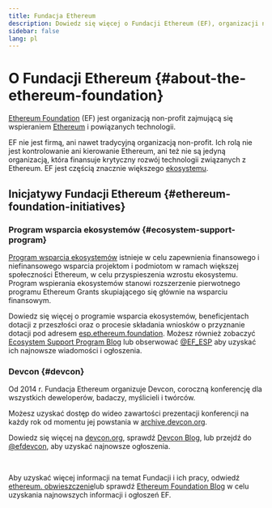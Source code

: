 ```yaml
---
title: Fundacja Ethereum
description: Dowiedz się więcej o Fundacji Ethereum (EF), organizacji non-profit poświęconej wspieraniu Ethereum i powiązanych technologii.
sidebar: false
lang: pl
---
```


# O Fundacji Ethereum {#about-the-ethereum-foundation}

<Logo/>

[Ethereum Foundation](http://ethereum.foundation/) (EF) jest organizacją non-profit zajmującą się wspieraniem [Ethereum](/en/what-is-ethereum/) i powiązanych technologii.

EF nie jest firmą, ani nawet tradycyjną organizacją non-profit. Ich rolą nie jest kontrolowanie ani kierowanie Ethereum, ani też nie są jedyną organizacją, która finansuje krytyczny rozwój technologii związanych z Ethereum. EF jest częścią znacznie większego [ekosystemu](/en/community/).

## Inicjatywy Fundacji Ethereum {#ethereum-foundation-initiatives}

### Program wsparcia ekosystemów {#ecosystem-support-program}

[Program wsparcia ekosystemów](https://esp.ethereum.foundation/) istnieje w celu zapewnienia finansowego i niefinansowego wsparcia projektom i podmiotom w ramach większej społeczności Ethereum, w celu przyspieszenia wzrostu ekosystemu. Program wspierania ekosystemów stanowi rozszerzenie pierwotnego programu Ethereum Grants skupiającego się głównie na wsparciu finansowym.

Dowiedz się więcej o programie wsparcia ekosystemów, beneficjentach dotacji z przeszłości oraz o procesie składania wniosków o przyznanie dotacji pod adresem [esp.ethereum.foundation](https://esp.ethereum.foundation/). Możesz również zobaczyć [Ecosystem Support Program Blog](https://blog.ethereum.org/category/ecosystem-support-program/) lub obserwować [@EF_ESP](https://twitter.com/EF_ESP) aby uzyskać ich najnowsze wiadomości i ogłoszenia.

### Devcon {#devcon}

Od 2014 r. Fundacja Ethereum organizuje Devcon, coroczną konferencję dla wszystkich deweloperów, badaczy, myślicieli i twórców.

Możesz uzyskać dostęp do wideo zawartości prezentacji konferencji na każdy rok od momentu jej powstania w [archive.devcon.org](https://archive.devcon.org/).

Dowiedz się więcej na [devcon.org](https://devcon.org/), sprawdź [Devcon Blog](https://blog.ethereum.org/category/devcon/), lub przejdź do [@efdevcon](https://twitter.com/EFDevcon), aby uzyskać najnowsze ogłoszenia.

<br/>

Aby uzyskać więcej informacji na temat Fundacji i ich pracy, odwiedź [ethereum. obwieszczenie](http://ethereum.foundation/)lub sprawdź [Ethereum Foundation Blog](https://blog.ethereum.org/) w celu uzyskania najnowszych informacji i ogłoszeń EF.
